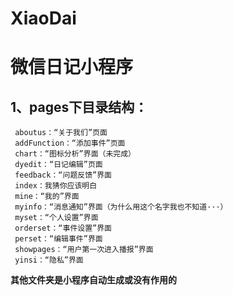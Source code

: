# XiaoDai   

# 微信日记小程序  

## 1、pages下目录结构：  
     aboutus：“关于我们”页面  
     addFunction：“添加事件”页面    
     chart：“图标分析”界面（未完成）  
     dyedit：“日记编辑”页面   
     feedback：“问题反馈”界面   
     index：我猜你应该明白   
     mine：“我的”界面   
     myinfo：“消息通知”界面（为什么用这个名字我也不知道···）   
     myset：“个人设置”界面   
     orderset：“事件设置”界面   
     perset：“编辑事件”界面   
     showpages：“用户第一次进入播报”界面   
     yinsi：“隐私”界面   
**其他文件夹是小程序自动生成或没有作用的**
